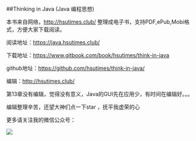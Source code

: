 
##Thinking in Java (Java 编程思想)


本书来自网络，http://hsutimes.club/ 整理成电子书，支持PDF,ePub,Mobi格式，方便大家下载阅读。

阅读地址：https://java.hsutimes.club/

下载地址：https://www.gitbook.com/book/hsutimes/think-in-java

github地址：https://github.com/hsutimes/think-in-java/

编辑：http://hsutimes.club/

第13章没有编辑，觉得没有意义，Java的GUI先在应用少，有时间在编辑好。。。

编辑整理辛苦，还望大神们点一下star ，抚平我虚荣的心

更多请关注我的微信公众号：

    
![](https://static.xmt.cn/7220457916677120304.png)


